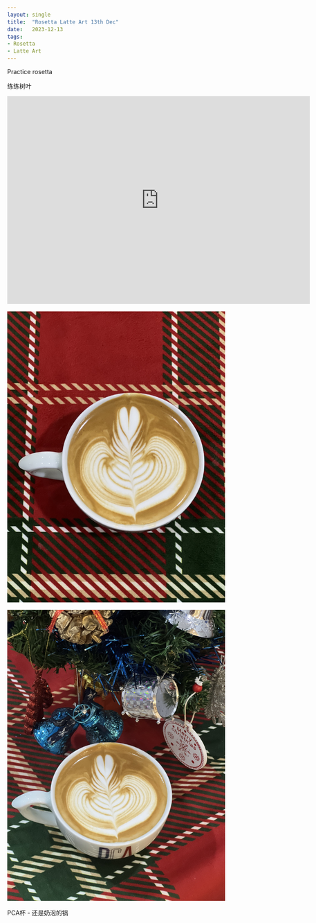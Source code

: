 ```yaml
---
layout: single
title:  "Rosetta Latte Art 13th Dec"
date:   2023-12-13
tags:
- Rosetta
- Latte Art
---
```




Practice rosetta

练练树叶



<div class="embed-container">
  <iframe
      src="https://www.youtube.com/embed/cmsclAZFNXE"
      width="700"
      height="480"
      frameborder="0"
      allowfullscreen="true">
  </iframe>
</div>



![](/assets/img/2023/12/13/IMG_1191.jpg)

![](/assets/img/2023/12/13/IMG_1193.jpg)

PCA杯 - 还是奶泡的锅